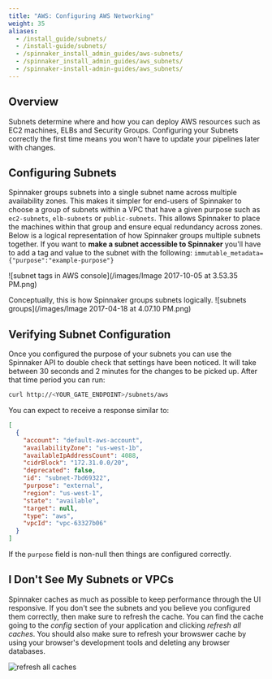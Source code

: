 ```yaml
---
title: "AWS: Configuring AWS Networking"
weight: 35
aliases:
  - /install_guide/subnets/
  - /install-guide/subnets/
  - /spinnaker_install_admin_guides/aws-subnets/
  - /spinnaker_install_admin_guides/aws_subnets/
  - /spinnaker-install-admin-guides/aws_subnets/
---
```

## Overview

Subnets determine where and how you can deploy AWS resources such as EC2 machines, ELBs and Security Groups.  Configuring your Subnets correctly the first time means you won't have to update your pipelines later with changes.

## Configuring Subnets

Spinnaker groups subnets into a single subnet name across multiple availability zones.  This makes it simpler for end-users of Spinnaker to choose a group of subnets within a VPC that have a given purpose such as `ec2-subnets`, `elb-subnets` or `public-subnets`.  This allows Spinnaker to place the machines within that group and ensure equal redundancy across zones. Below is a logical representation of how Spinnaker groups multiple subnets together.  If you want to **make a subnet accessible to Spinnaker** you'll have to add a tag and value to the subnet with the following: `immutable_metadata={"purpose":"example-purpose"}`

![subnet tags in AWS console](/images/Image 2017-10-05 at 3.53.35 PM.png)

Conceptually, this is how Spinnaker groups subnets logically.
![subnets groups](/images/Image 2017-04-18 at 4.07.10 PM.png)

## Verifying Subnet Configuration

Once you configured the purpose of your subnets you can use the Spinnaker API to double check that settings have been noticed. It will take between 30 seconds and 2 minutes for the changes to be picked up. After that time period you can run:

```bash
curl http://<YOUR_GATE_ENDPOINT>/subnets/aws
```

You can expect to receive a response similar to:

```json
[
  {
    "account": "default-aws-account",
    "availabilityZone": "us-west-1b",
    "availableIpAddressCount": 4088,
    "cidrBlock": "172.31.0.0/20",
    "deprecated": false,
    "id": "subnet-7bd69322",
    "purpose": "external",
    "region": "us-west-1",
    "state": "available",
    "target": null,
    "type": "aws",
    "vpcId": "vpc-63327b06"
  }
]
```

If the `purpose` field is non-null then things are configured correctly.

## I Don't See My Subnets or VPCs
Spinnaker caches as much as possible to keep performance through the UI responsive.  If you don't see the subnets and you believe you configured them correctly, then make sure to refresh the cache.  You can find the cache going to the _config_ section of your application and clicking _refresh all caches_.  You should also make sure to refresh your browswer cache by using your browser's development tools and deleting any browser databases.

![refresh all caches](/images/[75a6d5a8966231fe9cfeba7a14d57864]_Image+2017-04-13+at+1.59.38+PM.png)
